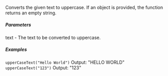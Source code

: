 Converts the given text to uppercase. If an object is provided, the function returns an empty string.

##### Parameters
text - The text to be converted to uppercase.

##### Examples
`upperCaseText("Hello World")` Output: "HELLO WORLD"
`upperCaseText("123")` Output: "123" 
